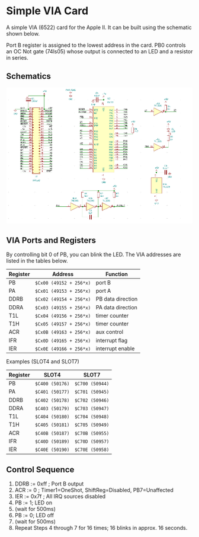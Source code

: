 # Simple VIA Card

A simple VIA (6522) card for the Apple II. It can be built using the schematic shown below.

Port B register is assigned to the lowest address in the card. PB0 controls an OC Not gate (74ls05) whose output is connected to an LED and a resistor in series.

## Schematics

![Simple VIA schematic](simpleViaSch.png)

## VIA Ports and Registers

By controlling bit 0 of PB, you can blink the LED. The VIA addresses are listed in the tables below.

|Register|Address| Function |
|--|--|--|
| PB    | `$Cx00 (49152 + 256*x)` | port B |
| PA    | `$Cx01 (49153 + 256*x)` | port A |
| DDRB  | `$Cx02 (49154 + 256*x)` | PB data direction |
| DDRA  |	`$Cx03 (49155 + 256*x)` | PA data direction |
| T1L   | `$Cx04 (49156 + 256*x)` | timer counter |
| T1H   | `$Cx05 (49157 + 256*x)` | timer counter |
| ACR   | `$Cx0B (49163 + 256*x)` | aux control |
| IFR   | `$Cx0D (49165 + 256*x)` | interrupt flag |
| IER   | `$Cx0E (49166 + 256*x)` | interrupt  enable |

Examples (SLOT4 and SLOT7)

|Register|SLOT4|SLOT7|
|--|--|--|
| PB    | `$C400 (50176)` | `$C700 (50944)` |
| PA    | `$C401 (50177)` | `$C701 (50945)` |
| DDRB  | `$C402 (50178)` | `$C702 (50946)` |
| DDRA  | `$C403 (50179)` | `$C703 (50947)` |
| T1L   | `$C404 (50180)` | `$C704 (50948)` |
| T1H   | `$C405 (50181)` | `$C705 (50949)` |
| ACR   | `$C40B (50187)` | `$C70B (50955)` |
| IFR   | `$C40D (50189)` | `$C70D (50957)` |
| IER   | `$C40E (50190)` | `$C70E (50958)` |

## Control Sequence

1. DDRB := 0xff ; Port B output
2. ACR  := 0    ; Timer1=OneShot, ShiftReg=Disabled, PB7=Unaffected
3. IER  := 0x7f ; All IRQ sources disabled
4. PB   := 1; LED on
5. (wait for 500ms)
6. PB   := 0; LED off
7. (wait for 500ms)
8. Repeat Steps 4 through 7 for 16 times; 16 blinks in approx. 16 seconds.
